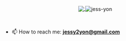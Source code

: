 
<p align="center">
  <a href="https://github.com/anuraghazra/github-readme-stats">
    <img align="center" src="https://github-readme-stats.vercel.app/api?username=jess-yon&hide=stars,issues&count_private=true&include_all_commits=true&show_icons=true&line_height=30&theme=flag-india" />
  </a>
  
  <img align="center" src="https://github-readme-streak-stats.herokuapp.com/?user=jess-yon&theme=flag-india" alt="jess-yon" />
</p>

<br />

- 📫 How to reach me: **jessy2yon@gmail.com**



<!--
**jess-yon/jess-yon** is a ✨ _special_ ✨ repository because its `README.md` (this file) appears on your GitHub profile.

Here are some ideas to get you started:

- 🔭 I’m currently working on ...
- 🌱 I’m currently learning ...
- 👯 I’m looking to collaborate on ...
- 🤔 I’m looking for help with ...
- 💬 Ask me about ...
- 📫 How to reach me: ...
- 😄 Pronouns: ...
- ⚡ Fun fact: ...
-->
